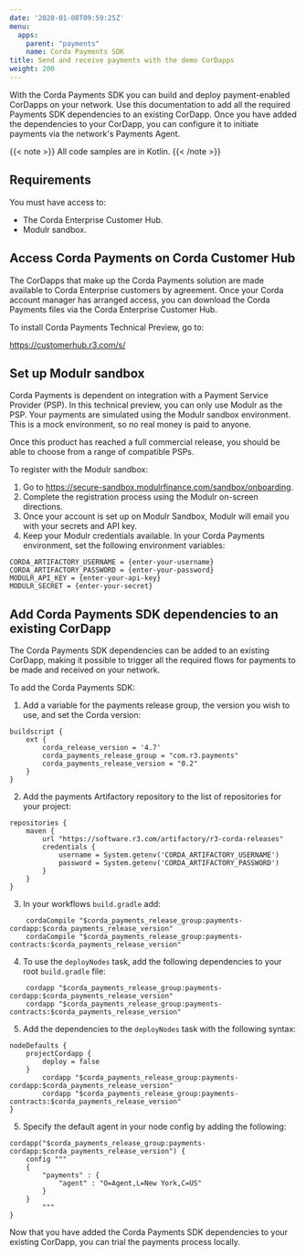 ```yaml
---
date: '2020-01-08T09:59:25Z'
menu:
  apps:
    parent: "payments"
    name: Corda Payments SDK
title: Send and receive payments with the demo CorDapps
weight: 200
---
```


With the Corda Payments SDK you can build and deploy payment-enabled CorDapps on your network. Use this documentation to add all the required Payments SDK dependencies to an existing CorDapp. Once you have added the dependencies to your CorDapp, you can configure it to initiate payments via the network's Payments Agent.

{{< note >}}
All code samples are in Kotlin.
{{< /note >}}

## Requirements

You must have access to:

* The Corda Enterprise Customer Hub.
* Modulr sandbox.

## Access Corda Payments on Corda Customer Hub

The CorDapps that make up the Corda Payments solution are made available to Corda Enterprise customers by agreement. Once your Corda account manager has arranged access, you can download the Corda Payments files via the Corda Enterprise Customer Hub.

To install Corda Payments Technical Preview, go to: 

https://customerhub.r3.com/s/

## Set up Modulr sandbox

Corda Payments is dependent on integration with a Payment Service Provider (PSP). In this technical preview, you can only use Modulr as the PSP. Your payments are simulated using the Modulr sandbox environment. This is a mock environment, so no real money is paid to anyone.

Once this product has reached a full commercial release, you should be able to choose from a range of compatible PSPs.

To register with the Modulr sandbox:

1. Go to https://secure-sandbox.modulrfinance.com/sandbox/onboarding.
2. Complete the registration process using the Modulr on-screen directions.
3. Once your account is set up on Modulr Sandbox, Modulr will email you with your secrets and API key. 
4. Keep your Modulr credentials available. In your Corda Payments environment, set the following environment variables:

```
CORDA_ARTIFACTORY_USERNAME = {enter-your-username}
CORDA_ARTIFACTORY_PASSWORD = {enter-your-password}
MODULR_API_KEY = {enter-your-api-key}
MODULR_SECRET = {enter-your-secret}
```

## Add Corda Payments SDK dependencies to an existing CorDapp

The Corda Payments SDK dependencies can be added to an existing CorDapp, making it possible to trigger all the required flows for payments to be made and received on your network.

To add the Corda Payments SDK:  

1. Add a variable for the payments release group, the version you wish to use, and set the Corda version:

```
buildscript {
    ext {
        corda_release_version = '4.7'
        corda_payments_release_group = "com.r3.payments"
        corda_payments_release_version = "0.2"
    }
}
```

2. Add the payments Artifactory repository to the list of repositories for your project:

```
repositories {
    maven {
        url "https://software.r3.com/artifactory/r3-corda-releases"
        credentials {
            username = System.getenv('CORDA_ARTIFACTORY_USERNAME')
            password = System.getenv('CORDA_ARTIFACTORY_PASSWORD')
        }
    }
}
```

3. In your workflows `build.gradle` add:

```
    cordaCompile "$corda_payments_release_group:payments-cordapp:$corda_payments_release_version"
    cordaCompile "$corda_payments_release_group:payments-contracts:$corda_payments_release_version"
```

4. To use the `deployNodes` task, add the following dependencies to your root `build.gradle` file:

```
    cordapp "$corda_payments_release_group:payments-cordapp:$corda_payments_release_version"
    cordapp "$corda_payments_release_group:payments-contracts:$corda_payments_release_version"
```

5. Add the dependencies to the `deployNodes` task with the following syntax:

```
nodeDefaults {
    projectCordapp {
        deploy = false
    }
        cordapp "$corda_payments_release_group:payments-cordapp:$corda_payments_release_version"
        cordapp "$corda_payments_release_group:payments-contracts:$corda_payments_release_version"
}
```

5. Specify the default agent in your node config by adding the following:

```
cordapp("$corda_payments_release_group:payments-cordapp:$corda_payments_release_version") {
    config """
    {
        "payments" : {
            "agent" : "O=Agent,L=New York,C=US"
        }
    }
        """
}
```

Now that you have added the Corda Payments SDK dependencies to your existing CorDapp, you can trial the payments process locally.
